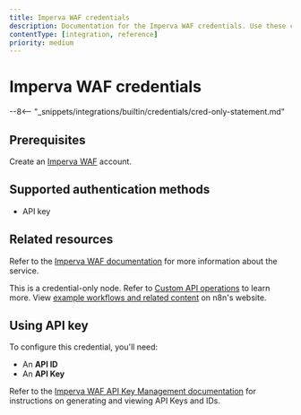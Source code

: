 ```yaml
---
title: Imperva WAF credentials
description: Documentation for the Imperva WAF credentials. Use these credentials to authenticate Imperva WAF in n8n, a workflow automation platform.
contentType: [integration, reference]
priority: medium
---
```


# Imperva WAF credentials

--8<-- "_snippets/integrations/builtin/credentials/cred-only-statement.md"

## Prerequisites

Create an [Imperva WAF](https://www.imperva.com/products/web-application-firewall-waf/) account.

## Supported authentication methods

- API key

## Related resources

Refer to the [Imperva WAF documentation](https://docs.imperva.com/bundle/api-docs/page/api/authentication.htm) for more information about the service.

This is a credential-only node. Refer to [Custom API operations](/integrations/custom-operations.md) to learn more. View [example workflows and related content](https://n8n.io/integrations/imperva-waf/) on n8n's website.

## Using API key

To configure this credential, you'll need:

- An **API ID**
- An **API Key**

Refer to the [Imperva WAF API Key Management documentation](https://docs.imperva.com/bundle/cloud-application-security/page/settings/api-keys.htm) for instructions on generating and viewing API Keys and IDs.
